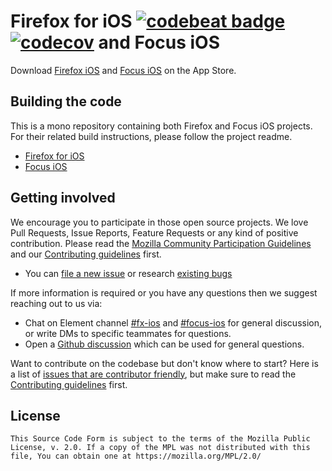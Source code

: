 # Firefox for iOS [![codebeat badge](https://codebeat.co/badges/67e58b6d-bc89-4f22-ba8f-7668a9c15c5a)](https://codebeat.co/projects/github-com-mozilla-firefox-ios) [![codecov](https://codecov.io/gh/mozilla-mobile/firefox-ios/branch/main/graph/badge.svg)](https://codecov.io/gh/mozilla-mobile/firefox-ios/branch/main) and Focus iOS

Download [Firefox iOS](https://apps.apple.com/app/firefox-web-browser/id989804926) and [Focus iOS](https://itunes.apple.com/app/id1055677337) on the App Store.

## Building the code
This is a mono repository containing both Firefox and Focus iOS projects. For their related build instructions, please follow the project readme.
- [Firefox for iOS](https://github.com/mozilla-mobile/firefox-ios/blob/main/firefox-ios/README.md)
- [Focus iOS](https://github.com/mozilla-mobile/firefox-ios/blob/main/focus-ios/README.md)

## Getting involved

We encourage you to participate in those open source projects. We love Pull Requests, Issue Reports, Feature Requests or any kind of positive contribution. Please read the [Mozilla Community Participation Guidelines](https://www.mozilla.org/en-US/about/governance/policies/participation/) and our [Contributing guidelines](https://github.com/mozilla-mobile/firefox-ios/blob/main/CONTRIBUTING.md) first. 

- You can [file a new issue](https://github.com/mozilla-mobile/firefox-ios/issues/new/choose) or research [existing bugs](https://github.com/mozilla-mobile/firefox-ios/issues)

If more information is required or you have any questions then we suggest reaching out to us via:
- Chat on Element channel [#fx-ios](https://chat.mozilla.org/#/room/#fx-ios:mozilla.org) and [#focus-ios](https://chat.mozilla.org/#/room/#focus-ios:mozilla.org) for general discussion, or write DMs to specific teammates for questions.
- Open a [Github discussion](https://github.com/mozilla-mobile/firefox-ios/discussions) which can be used for general questions.

Want to contribute on the codebase but don't know where to start? Here is a list of [issues that are contributor friendly](https://github.com/mozilla-mobile/firefox-ios/labels/Contributor%20OK), but make sure to read the [Contributing guidelines](https://github.com/mozilla-mobile/firefox-ios/blob/main/CONTRIBUTING.md) first. 


## License

    This Source Code Form is subject to the terms of the Mozilla Public
    License, v. 2.0. If a copy of the MPL was not distributed with this
    file, You can obtain one at https://mozilla.org/MPL/2.0/
     
